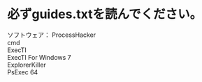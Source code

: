 <h1>必ずguides.txtを読んでください。</h1>
ソフトウェア：
ProcessHacker<br>cmd<br>ExecTI<br>ExecTI For Windows 7<br>ExplorerKiller<br>PsExec 64
